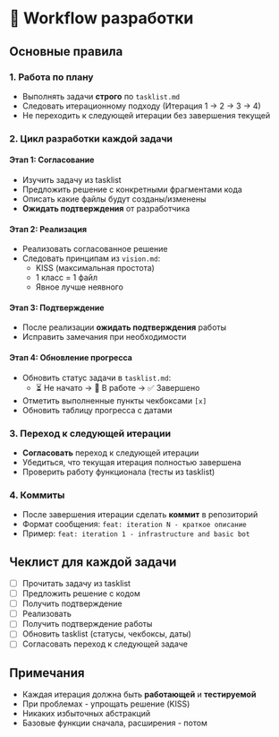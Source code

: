 # 🔄 Workflow разработки

## Основные правила

### 1. Работа по плану
- Выполнять задачи **строго** по `tasklist.md`
- Следовать итерационному подходу (Итерация 1 → 2 → 3 → 4)
- Не переходить к следующей итерации без завершения текущей

### 2. Цикл разработки каждой задачи

#### Этап 1: Согласование
- Изучить задачу из tasklist
- Предложить решение с конкретными фрагментами кода
- Описать какие файлы будут созданы/изменены
- **Ожидать подтверждения** от разработчика

#### Этап 2: Реализация
- Реализовать согласованное решение
- Следовать принципам из `vision.md`:
  - KISS (максимальная простота)
  - 1 класс = 1 файл
  - Явное лучше неявного

#### Этап 3: Подтверждение
- После реализации **ожидать подтверждения** работы
- Исправить замечания при необходимости

#### Этап 4: Обновление прогресса
- Обновить статус задачи в `tasklist.md`:
  - ⏳ Не начато → 🔄 В работе → ✅ Завершено
- Отметить выполненные пункты чекбоксами `[x]`
- Обновить таблицу прогресса с датами

### 3. Переход к следующей итерации
- **Согласовать** переход к следующей итерации
- Убедиться, что текущая итерация полностью завершена
- Проверить работу функционала (тесты из tasklist)

### 4. Коммиты
- После завершения итерации сделать **коммит** в репозиторий
- Формат сообщения: `feat: iteration N - краткое описание`
- Пример: `feat: iteration 1 - infrastructure and basic bot`

## Чеклист для каждой задачи

- [ ] Прочитать задачу из tasklist
- [ ] Предложить решение с кодом
- [ ] Получить подтверждение
- [ ] Реализовать
- [ ] Получить подтверждение работы
- [ ] Обновить tasklist (статусы, чекбоксы, даты)
- [ ] Согласовать переход к следующей задаче

## Примечания

- Каждая итерация должна быть **работающей** и **тестируемой**
- При проблемах - упрощать решение (KISS)
- Никаких избыточных абстракций
- Базовые функции сначала, расширения - потом

